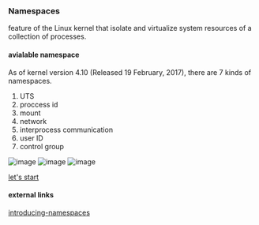 ### Namespaces
feature of the Linux kernel that isolate and virtualize system resources of a collection of processes.


#### avialable namespace 
As of kernel version 4.10 (Released 19 February, 2017), there are 7 kinds of namespaces.

1. UTS
2. proccess id
3. mount
4. network 
5. interprocess communication
6. user ID
7. control group 

![image](https://uploads.toptal.io/blog/image/674/toptal-blog-image-1416487554032.png)
![image](https://uploads.toptal.io/blog/image/675/toptal-blog-image-1416487605202.png)
![image](https://uploads.toptal.io/blog/image/677/toptal-blog-image-1416545619045.png)

[let's start](01-namespace/00-setup/README.md)


#### external links

[introducing-namespaces](http://windsock.io/introducing-namespaces/)

